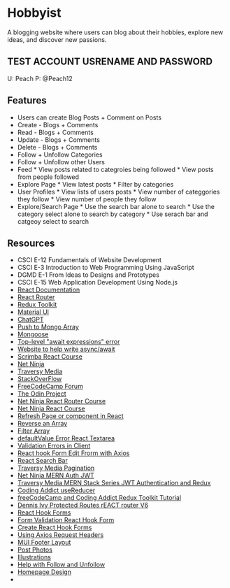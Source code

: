 # Hobbyist
A blogging website where users can blog about their hobbies, explore new
ideas, and discover new passions.

## TEST ACCOUNT USRENAME AND PASSWORD
U: Peach
P: @Peach12
        
## Features
* Users can create Blog Posts + Comment on Posts
* Create - Blogs + Comments
* Read - Blogs + Comments
* Update - Blogs + Comments
* Delete - Blogs + Comments
* Follow + Unfollow Categories
* Follow + Unfollow other Users
* Feed
        * View posts related to categroies being followed
        * View posts from people followed
* Explore Page
        * View latest posts
        * Filter by categories
* User Profiles
        * View lists of users posts
        * View number of categgories they follow
        * View number of people they follow
* Explore/Search Page
        * Use the search bar alone to search
        * Use the category select alone to search by category
        * Use serach bar and catgeoy select to search

## Resources
* CSCI E-12 Fundamentals of Website Development
* CSCI E-3 Introduction to Web Programming Using JavaScript
* DGMD E-1 From Ideas to Designs and Prototypes
* CSCI E-15 Web Application Development Using Node.js
* [React Documentation](https://react.dev/)
* [React Router](https://reactrouter.com/en/main)
* [Redux Toolkit](https://redux-toolkit.js.org/)
* [Material UI](https://mui.com/)
* [ChatGPT](https://openai.com/blog/chatgpt)
* [Push to Mongo Array](https://stackoverflow.com/questions/33049707/push-items-into-mongo-array-via-mongoose)
* [Mongoose](https://mongoosejs.com/docs/)
* [Top-level "await expressions" error](https://stackoverflow.com/questions/66486903/top-level-await-expressions-are-only-allowed-when-the-module-option-is-set-t)
* [Website to help write async/await](https://rapidapi.com/guides/axios-async-await)
* [Scrimba React Course](https://scrimba.com/learn/learnreact)
* [Net Ninja](https://www.youtube.com/@NetNinja)
* [Traversy Media](https://www.youtube.com/@TraversyMedia)
* [StackOverFlow](https://stackoverflow.com/)
* [FreeCodeCamp Forum](https://www.freecodecamp.org/)
* [The Odin Project](https://www.theodinproject.com/)
* [Net Ninja React Router Course](https://www.youtube.com/watch?v=OMQ2QARHPo0)
* [Net Ninja React Course](https://www.youtube.com/watch?v=j942wKiXFu8&list=PL4cUxeGkcC9gZD-Tvwfod2gaISzfRiP9d)
* [Refresh Page or component in React](https://upmostly.com/tutorials/how-to-refresh-a-page-or-component-in-react)
* [Reverse an Array](https://www.freecodecamp.org/news/how-to-reverse-an-array-in-javascript-js-reverse-function/)
* [Filter Array](https://stackoverflow.com/questions/71182526/how-to-filter-array-to-match-params-value-with-react)
* [defaultValue Error React Textarea](https://dev.to/joshuajee/how-to-fix-defaultvalue-error-while-working-with-textarea-in-react-1a55)
* [Validation Errors in Client](https://stackoverflow.com/questions/74464637/how-do-i-show-server-validation-errors-to-client-postgresql-react-node-expre)
* [React hook Form Edit Frorm with Axios](https://github.com/orgs/react-hook-form/discussions/6623)
* [React Search Bar](https://geshan.com.np/blog/2022/10/react-search-bar/)
* [Traversy Media Pagination](https://www.youtube.com/watch?v=IYCa1F-OWmk)
* [Net Ninja MERN Auth JWT](https://www.youtube.com/watch?v=WsRBmwNkv3Q&list=PL4cUxeGkcC9g8OhpOZxNdhXggFz2lOuCT&index=2)
* [Traversy Media MERN Stack Series JWT Authentication and Redux](https://www.youtube.com/watch?v=enopDSs3DRw)
* [Coding Addict useReducer](https://www.youtube.com/watch?v=CMqDyhtftMM&list=PLnHJACx3NwAep5koWkniVHw8PK7dWCO21&index=104)
* [freeCodeCamp and Coding Addict Redux Toolkit Tutorial](https://www.youtube.com/watch?v=bbkBuqC1rU4)
* [Dennis Ivy Protected Routes rEACT router V6](https://www.youtube.com/watch?v=2k8NleFjG7I)
* [React Hook Forms](https://react-hook-form.com/)
* [Form Validation React Hook Form](https://www.freecodecamp.org/news/add-form-validation-in-react-app-with-react-hook-form/)
* [Create React Hook Forms](https://www.freecodecamp.org/news/how-to-create-forms-in-react-using-react-hook-form/)
* [Using Axios Request Headers](https://blog.logrocket.com/using-axios-set-request-headers/)
* [MUI Footer Layout](https://shuffle.dev/components/material-ui/all/footer)
* [Post Photos](https://unsplash.com/)
* [Illustrations](https://storyset.com/)
* [Help with Follow and Unfollow](https://www.youtube.com/watch?v=qDKIg7p8oRo)
* [Homepage Design](https://www.youtube.com/watch?v=IyHbPLK8KXg)
* 
